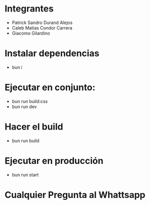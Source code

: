 # Integrantes
- Patrick Sandro Durand Alejos
- Caleb Matias Condor Carrera
- Giacomo Gilardino

# Instalar dependencias
- bun i

# Ejecutar en conjunto:
- bun run build:css
- bun run dev

# Hacer el build
- bun run build

# Ejecutar en producción
- bun run start

# Cualquier Pregunta al Whattsapp
